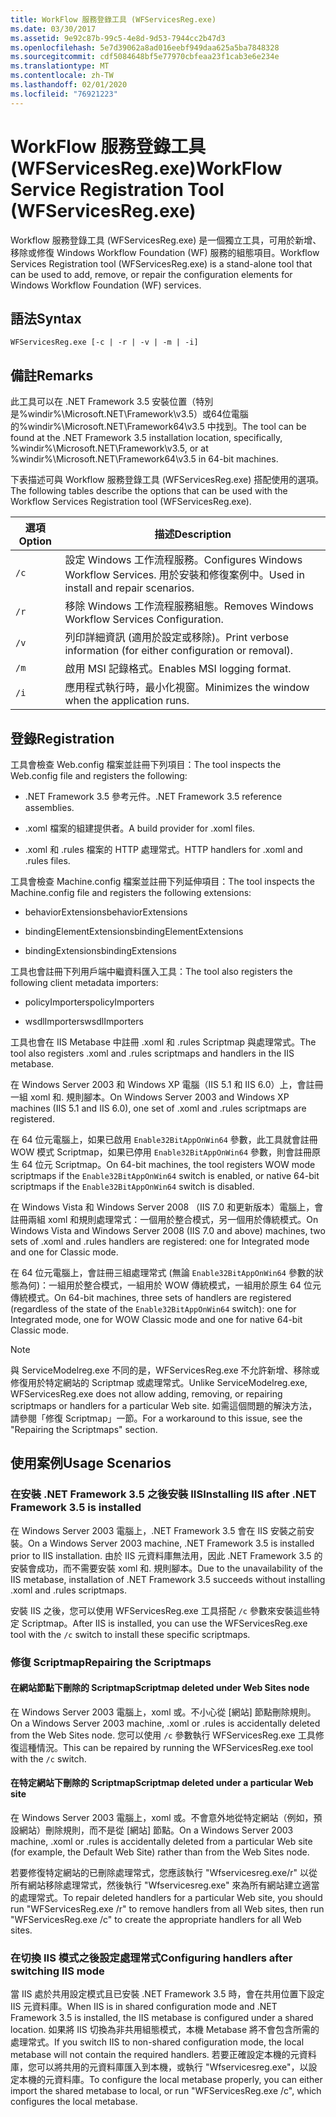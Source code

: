 ```yaml
---
title: WorkFlow 服務登錄工具 (WFServicesReg.exe)
ms.date: 03/30/2017
ms.assetid: 9e92c87b-99c5-4e8d-9d53-7944cc2b47d3
ms.openlocfilehash: 5e7d39062a8ad016eebf949daa625a5ba7848328
ms.sourcegitcommit: cdf5084648bf5e77970cbfeaa23f1cab3e6e234e
ms.translationtype: MT
ms.contentlocale: zh-TW
ms.lasthandoff: 02/01/2020
ms.locfileid: "76921223"
---
```

# <a name="workflow-service-registration-tool-wfservicesregexe"></a><span data-ttu-id="b1b38-102">WorkFlow 服務登錄工具 (WFServicesReg.exe)</span><span class="sxs-lookup"><span data-stu-id="b1b38-102">WorkFlow Service Registration Tool (WFServicesReg.exe)</span></span>
<span data-ttu-id="b1b38-103">Workflow 服務登錄工具 (WFServicesReg.exe) 是一個獨立工具，可用於新增、移除或修復 Windows Workflow Foundation (WF) 服務的組態項目。</span><span class="sxs-lookup"><span data-stu-id="b1b38-103">Workflow Services Registration tool (WFServicesReg.exe) is a stand-alone tool that can be used to add, remove, or repair the configuration elements for Windows Workflow Foundation (WF) services.</span></span>  
  
## <a name="syntax"></a><span data-ttu-id="b1b38-104">語法</span><span class="sxs-lookup"><span data-stu-id="b1b38-104">Syntax</span></span>  
  
```console  
WFServicesReg.exe [-c | -r | -v | -m | -i]  
```  
  
## <a name="remarks"></a><span data-ttu-id="b1b38-105">備註</span><span class="sxs-lookup"><span data-stu-id="b1b38-105">Remarks</span></span>  
 <span data-ttu-id="b1b38-106">此工具可以在 .NET Framework 3.5 安裝位置（特別是%windir%\Microsoft.NET\Framework\v3.5）或64位電腦的%windir%\Microsoft.NET\Framework64\v3.5 中找到。</span><span class="sxs-lookup"><span data-stu-id="b1b38-106">The tool can be found at the .NET Framework 3.5 installation location, specifically, %windir%\Microsoft.NET\Framework\v3.5, or at %windir%\Microsoft.NET\Framework64\v3.5 in 64-bit machines.</span></span>  
  
 <span data-ttu-id="b1b38-107">下表描述可與 Workflow 服務登錄工具 (WFServicesReg.exe) 搭配使用的選項。</span><span class="sxs-lookup"><span data-stu-id="b1b38-107">The following tables describe the options that can be used with the Workflow Services Registration tool (WFServicesReg.exe).</span></span>  
  
|<span data-ttu-id="b1b38-108">選項</span><span class="sxs-lookup"><span data-stu-id="b1b38-108">Option</span></span>|<span data-ttu-id="b1b38-109">描述</span><span class="sxs-lookup"><span data-stu-id="b1b38-109">Description</span></span>|  
|------------|-----------------|  
|`/c`|<span data-ttu-id="b1b38-110">設定 Windows 工作流程服務。</span><span class="sxs-lookup"><span data-stu-id="b1b38-110">Configures Windows Workflow Services.</span></span> <span data-ttu-id="b1b38-111">用於安裝和修復案例中。</span><span class="sxs-lookup"><span data-stu-id="b1b38-111">Used in install and repair scenarios.</span></span>|  
|`/r`|<span data-ttu-id="b1b38-112">移除 Windows 工作流程服務組態。</span><span class="sxs-lookup"><span data-stu-id="b1b38-112">Removes Windows Workflow Services Configuration.</span></span>|  
|`/v`|<span data-ttu-id="b1b38-113">列印詳細資訊 (適用於設定或移除)。</span><span class="sxs-lookup"><span data-stu-id="b1b38-113">Print verbose information (for either configuration or removal).</span></span>|  
|`/m`|<span data-ttu-id="b1b38-114">啟用 MSI 記錄格式。</span><span class="sxs-lookup"><span data-stu-id="b1b38-114">Enables MSI logging format.</span></span>|  
|`/i`|<span data-ttu-id="b1b38-115">應用程式執行時，最小化視窗。</span><span class="sxs-lookup"><span data-stu-id="b1b38-115">Minimizes the window when the application runs.</span></span>|  
  
## <a name="registration"></a><span data-ttu-id="b1b38-116">登錄</span><span class="sxs-lookup"><span data-stu-id="b1b38-116">Registration</span></span>  
 <span data-ttu-id="b1b38-117">工具會檢查 Web.config 檔案並註冊下列項目：</span><span class="sxs-lookup"><span data-stu-id="b1b38-117">The tool inspects the Web.config file and registers the following:</span></span>  
  
- <span data-ttu-id="b1b38-118">.NET Framework 3.5 參考元件。</span><span class="sxs-lookup"><span data-stu-id="b1b38-118">.NET Framework 3.5 reference assemblies.</span></span>  
  
- <span data-ttu-id="b1b38-119">.xoml 檔案的組建提供者。</span><span class="sxs-lookup"><span data-stu-id="b1b38-119">A build provider for .xoml files.</span></span>  
  
- <span data-ttu-id="b1b38-120">.xoml 和 .rules 檔案的 HTTP 處理常式。</span><span class="sxs-lookup"><span data-stu-id="b1b38-120">HTTP handlers for .xoml and .rules files.</span></span>  
  
 <span data-ttu-id="b1b38-121">工具會檢查 Machine.config 檔案並註冊下列延伸項目：</span><span class="sxs-lookup"><span data-stu-id="b1b38-121">The tool inspects the Machine.config file and registers the following extensions:</span></span>  
  
- <span data-ttu-id="b1b38-122">behaviorExtensions</span><span class="sxs-lookup"><span data-stu-id="b1b38-122">behaviorExtensions</span></span>  
  
- <span data-ttu-id="b1b38-123">bindingElementExtensions</span><span class="sxs-lookup"><span data-stu-id="b1b38-123">bindingElementExtensions</span></span>  
  
- <span data-ttu-id="b1b38-124">bindingExtensions</span><span class="sxs-lookup"><span data-stu-id="b1b38-124">bindingExtensions</span></span>  
  
 <span data-ttu-id="b1b38-125">工具也會註冊下列用戶端中繼資料匯入工具：</span><span class="sxs-lookup"><span data-stu-id="b1b38-125">The tool also registers the following client metadata importers:</span></span>  
  
- <span data-ttu-id="b1b38-126">policyImporters</span><span class="sxs-lookup"><span data-stu-id="b1b38-126">policyImporters</span></span>  
  
- <span data-ttu-id="b1b38-127">wsdlImporters</span><span class="sxs-lookup"><span data-stu-id="b1b38-127">wsdlImporters</span></span>  
  
 <span data-ttu-id="b1b38-128">工具也會在 IIS Metabase 中註冊 .xoml 和 .rules Scriptmap 與處理常式。</span><span class="sxs-lookup"><span data-stu-id="b1b38-128">The tool also registers .xoml and .rules scriptmaps and handlers in the IIS metabase.</span></span>  
  
 <span data-ttu-id="b1b38-129">在 Windows Server 2003 和 Windows XP 電腦（IIS 5.1 和 IIS 6.0）上，會註冊一組 xoml 和. 規則腳本。</span><span class="sxs-lookup"><span data-stu-id="b1b38-129">On Windows Server 2003 and Windows XP machines (IIS 5.1 and IIS 6.0), one set of .xoml and .rules scriptmaps are registered.</span></span>  
  
 <span data-ttu-id="b1b38-130">在 64 位元電腦上，如果已啟用 `Enable32BitAppOnWin64` 參數，此工具就會註冊 WOW 模式 Scriptmap，如果已停用 `Enable32BitAppOnWin64` 參數，則會註冊原生 64 位元 Scriptmap。</span><span class="sxs-lookup"><span data-stu-id="b1b38-130">On 64-bit machines, the tool registers WOW mode scriptmaps if the `Enable32BitAppOnWin64` switch is enabled, or native 64-bit scriptmaps if the `Enable32BitAppOnWin64` switch is disabled.</span></span>  
  
 <span data-ttu-id="b1b38-131">在 Windows Vista 和 Windows Server 2008 （IIS 7.0 和更新版本）電腦上，會註冊兩組 xoml 和規則處理常式：一個用於整合模式，另一個用於傳統模式。</span><span class="sxs-lookup"><span data-stu-id="b1b38-131">On Windows Vista and Windows Server 2008 (IIS 7.0 and above) machines, two sets of .xoml and .rules handlers are registered: one for Integrated mode and one for Classic mode.</span></span>  
  
 <span data-ttu-id="b1b38-132">在 64 位元電腦上，會註冊三組處理常式 (無論 `Enable32BitAppOnWin64` 參數的狀態為何)：一組用於整合模式，一組用於 WOW 傳統模式，一組用於原生 64 位元傳統模式。</span><span class="sxs-lookup"><span data-stu-id="b1b38-132">On 64-bit machines, three sets of handlers are registered (regardless of the state of the `Enable32BitAppOnWin64` switch): one for Integrated mode, one for WOW Classic mode and one for native 64-bit Classic mode.</span></span>  
  
> [!NOTE]
> <span data-ttu-id="b1b38-133">與 ServiceModelreg.exe 不同的是，WFServicesReg.exe 不允許新增、移除或修復用於特定網站的 Scriptmap 或處理常式。</span><span class="sxs-lookup"><span data-stu-id="b1b38-133">Unlike ServiceModelreg.exe, WFServicesReg.exe does not allow adding, removing, or repairing scriptmaps or handlers for a particular Web site.</span></span> <span data-ttu-id="b1b38-134">如需這個問題的解決方法，請參閱「修復 Scriptmap」一節。</span><span class="sxs-lookup"><span data-stu-id="b1b38-134">For a workaround to this issue, see the "Repairing the Scriptmaps" section.</span></span>  
  
## <a name="usage-scenarios"></a><span data-ttu-id="b1b38-135">使用案例</span><span class="sxs-lookup"><span data-stu-id="b1b38-135">Usage Scenarios</span></span>  
  
### <a name="installing-iis-after-net-framework-35-is-installed"></a><span data-ttu-id="b1b38-136">在安裝 .NET Framework 3.5 之後安裝 IIS</span><span class="sxs-lookup"><span data-stu-id="b1b38-136">Installing IIS after .NET Framework 3.5 is installed</span></span>  
 <span data-ttu-id="b1b38-137">在 Windows Server 2003 電腦上，.NET Framework 3.5 會在 IIS 安裝之前安裝。</span><span class="sxs-lookup"><span data-stu-id="b1b38-137">On a Windows Server 2003 machine, .NET Framework 3.5 is installed prior to IIS installation.</span></span> <span data-ttu-id="b1b38-138">由於 IIS 元資料庫無法用，因此 .NET Framework 3.5 的安裝會成功，而不需要安裝 xoml 和. 規則腳本。</span><span class="sxs-lookup"><span data-stu-id="b1b38-138">Due to the unavailability of the IIS metabase, installation of .NET Framework 3.5 succeeds without installing .xoml and .rules scriptmaps.</span></span>  
  
 <span data-ttu-id="b1b38-139">安裝 IIS 之後，您可以使用 WFServicesReg.exe 工具搭配 `/c` 參數來安裝這些特定 Scriptmap。</span><span class="sxs-lookup"><span data-stu-id="b1b38-139">After IIS is installed, you can use the WFServicesReg.exe tool with the `/c` switch to install these specific scriptmaps.</span></span>  
  
### <a name="repairing-the-scriptmaps"></a><span data-ttu-id="b1b38-140">修復 Scriptmap</span><span class="sxs-lookup"><span data-stu-id="b1b38-140">Repairing the Scriptmaps</span></span>  
  
#### <a name="scriptmap-deleted-under-web-sites-node"></a><span data-ttu-id="b1b38-141">在網站節點下刪除的 Scriptmap</span><span class="sxs-lookup"><span data-stu-id="b1b38-141">Scriptmap deleted under Web Sites node</span></span>  
 <span data-ttu-id="b1b38-142">在 Windows Server 2003 電腦上，xoml 或。不小心從 [網站] 節點刪除規則。</span><span class="sxs-lookup"><span data-stu-id="b1b38-142">On a Windows Server 2003 machine, .xoml or .rules is accidentally deleted from the Web Sites node.</span></span> <span data-ttu-id="b1b38-143">您可以使用 `/c` 參數執行 WFServicesReg.exe 工具修復這種情況。</span><span class="sxs-lookup"><span data-stu-id="b1b38-143">This can be repaired by running the WFServicesReg.exe tool with the `/c` switch.</span></span>  
  
#### <a name="scriptmap-deleted-under-a-particular-web-site"></a><span data-ttu-id="b1b38-144">在特定網站下刪除的 Scriptmap</span><span class="sxs-lookup"><span data-stu-id="b1b38-144">Scriptmap deleted under a particular Web site</span></span>  
 <span data-ttu-id="b1b38-145">在 Windows Server 2003 電腦上，xoml 或。不會意外地從特定網站（例如，預設網站）刪除規則，而不是從 [網站] 節點。</span><span class="sxs-lookup"><span data-stu-id="b1b38-145">On a Windows Server 2003 machine, .xoml or .rules is accidentally deleted from a particular Web site (for example, the Default Web Site) rather than from the Web Sites node.</span></span>  
  
 <span data-ttu-id="b1b38-146">若要修復特定網站的已刪除處理常式，您應該執行 "Wfservicesreg.exe/r" 以從所有網站移除處理常式，然後執行 "Wfservicesreg.exe" 來為所有網站建立適當的處理常式。</span><span class="sxs-lookup"><span data-stu-id="b1b38-146">To repair deleted handlers for a particular Web site, you should run "WFServicesReg.exe /r" to remove handlers from all Web sites, then run "WFServicesReg.exe /c" to create the appropriate handlers for all Web sites.</span></span>  
  
### <a name="configuring-handlers-after-switching-iis-mode"></a><span data-ttu-id="b1b38-147">在切換 IIS 模式之後設定處理常式</span><span class="sxs-lookup"><span data-stu-id="b1b38-147">Configuring handlers after switching IIS mode</span></span>  
 <span data-ttu-id="b1b38-148">當 IIS 處於共用設定模式且已安裝 .NET Framework 3.5 時，會在共用位置下設定 IIS 元資料庫。</span><span class="sxs-lookup"><span data-stu-id="b1b38-148">When IIS is in shared configuration mode and .NET Framework 3.5 is installed, the IIS metabase is configured under a shared location.</span></span> <span data-ttu-id="b1b38-149">如果將 IIS 切換為非共用組態模式，本機 Metabase 將不會包含所需的處理常式。</span><span class="sxs-lookup"><span data-stu-id="b1b38-149">If you switch IIS to non-shared configuration mode, the local metabase will not contain the required handlers.</span></span> <span data-ttu-id="b1b38-150">若要正確設定本機的元資料庫，您可以將共用的元資料庫匯入到本機，或執行 "Wfservicesreg.exe"，以設定本機的元資料庫。</span><span class="sxs-lookup"><span data-stu-id="b1b38-150">To configure the local metabase properly, you can either import the shared metabase to local, or run "WFServicesReg.exe /c", which configures the local metabase.</span></span>
